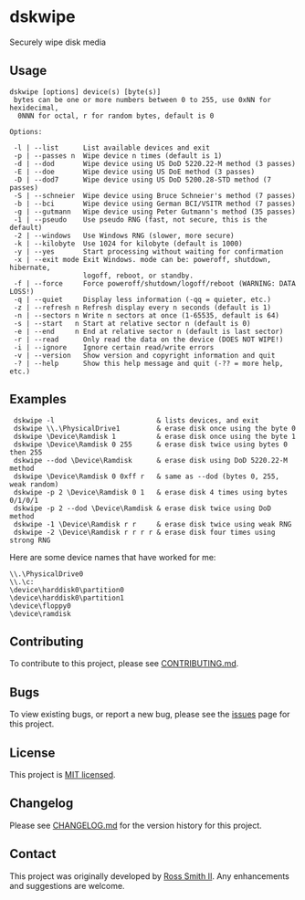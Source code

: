 # dskwipe 

Securely wipe disk media

## Usage

````
dskwipe [options] device(s) [byte(s)]
 bytes can be one or more numbers between 0 to 255, use 0xNN for hexidecimal,
  0NNN for octal, r for random bytes, default is 0

Options:

 -l | --list      List available devices and exit
 -p | --passes n  Wipe device n times (default is 1)
 -d | --dod       Wipe device using US DoD 5220.22-M method (3 passes)
 -E | --doe       Wipe device using US DoE method (3 passes)
 -D | --dod7      Wipe device using US DoD 5200.28-STD method (7 passes)
 -S | --schneier  Wipe device using Bruce Schneier's method (7 passes)
 -b | --bci       Wipe device using German BCI/VSITR method (7 passes)
 -g | --gutmann   Wipe device using Peter Gutmann's method (35 passes)
 -1 | --pseudo    Use pseudo RNG (fast, not secure, this is the default)
 -2 | --windows   Use Windows RNG (slower, more secure)
 -k | --kilobyte  Use 1024 for kilobyte (default is 1000)
 -y | --yes       Start processing without waiting for confirmation
 -x | --exit mode Exit Windows. mode can be: poweroff, shutdown, hibernate,
                  logoff, reboot, or standby.
 -f | --force     Force poweroff/shutdown/logoff/reboot (WARNING: DATA LOSS!)
 -q | --quiet     Display less information (-qq = quieter, etc.)
 -z | --refresh n Refresh display every n seconds (default is 1)
 -n | --sectors n Write n sectors at once (1-65535, default is 64)
 -s | --start   n Start at relative sector n (default is 0)
 -e | --end     n End at relative sector n (default is last sector)
 -r | --read      Only read the data on the device (DOES NOT WIPE!)
 -i | --ignore    Ignore certain read/write errors
 -v | --version   Show version and copyright information and quit
 -? | --help      Show this help message and quit (-?? = more help, etc.)
````

## Examples

````
 dskwipe -l                         & lists devices, and exit
 dskwipe \\.\PhysicalDrive1         & erase disk once using the byte 0
 dskwipe \Device\Ramdisk 1          & erase disk once using the byte 1
 dskwipe \Device\Ramdisk 0 255      & erase disk twice using bytes 0 then 255
 dskwipe --dod \Device\Ramdisk      & erase disk using DoD 5220.22-M method
 dskwipe \Device\Ramdisk 0 0xff r   & same as --dod (bytes 0, 255, weak random)
 dskwipe -p 2 \Device\Ramdisk 0 1   & erase disk 4 times using bytes 0/1/0/1
 dskwipe -p 2 --dod \Device\Ramdisk & erase disk twice using DoD method
 dskwipe -1 \Device\Ramdisk r r     & erase disk twice using weak RNG
 dskwipe -2 \Device\Ramdisk r r r r & erase disk four times using strong RNG
```` 
Here are some device names that have worked for me:

````
\\.\PhysicalDrive0
\\.\c:
\device\harddisk0\partition0
\device\harddisk0\partition1
\device\floppy0
\device\ramdisk
````

## Contributing

To contribute to this project, please see [CONTRIBUTING.md](CONTRIBUTING.md).

## Bugs

To view existing bugs, or report a new bug, please see the [issues](/issues) page for this project.

## License

This project is [MIT licensed](LICENSE).

## Changelog

Please see [CHANGELOG.md](CHANGELOG.md) for the version history for this project.

## Contact

This project was originally developed by [Ross Smith II](mailto:ross@smithii.com).
Any enhancements and suggestions are welcome.
